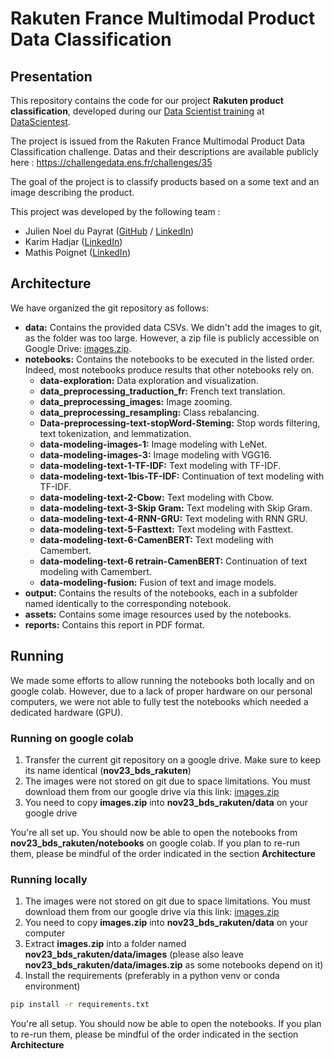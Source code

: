 # Rakuten France Multimodal Product Data Classification

## Presentation

This repository contains the code for our project **Rakuten product classification**, developed during our [Data Scientist training](https://datascientest.com/en/data-scientist-course) at [DataScientest](https://datascientest.com/).

The project is issued from the Rakuten France Multimodal Product Data Classification challenge. Datas and their descriptions are available publicly here : https://challengedata.ens.fr/challenges/35

The goal of the project is to classify products based on a some text and an image describing the product.

This project was developed by the following team :

- Julien Noel du Payrat ([GitHub](https://github.com/surfncode) / [LinkedIn](https://www.linkedin.com/in/jundp/))
- Karim Hadjar ([LinkedIn](https://www.linkedin.com/in/karim-hadjar-52059b268/))
- Mathis Poignet ([LinkedIn](https://www.linkedin.com/in/mathispoignet/))

## Architecture

We have organized the git repository as follows:

- **data:** Contains the provided data CSVs. We didn't add the images to git, as the folder was too large. However, a zip file is publicly accessible on Google Drive: [images.zip](https://drive.google.com/file/d/1Qi_gEQet9Yls5vKGr5erRqspjpno3c0B/view?usp=drive_link).
- **notebooks:** Contains the notebooks to be executed in the listed order. Indeed, most notebooks produce results that other notebooks rely on.
    - **data-exploration:** Data exploration and visualization.
    - **data_preprocessing_traduction_fr:** French text translation.
    - **data_preprocessing_images:** Image zooming.
    - **data_preprocessing_resampling:** Class rebalancing.
    - **Data-preprocessing-text-stopWord-Steming:** Stop words filtering, text tokenization, and lemmatization.
    - **data-modeling-images-1:** Image modeling with LeNet.
    - **data-modeling-images-3:** Image modeling with VGG16.
    - **data-modeling-text-1-TF-IDF:** Text modeling with TF-IDF.
    - **data-modeling-text-1bis-TF-IDF:** Continuation of text modeling with TF-IDF.
    - **data-modeling-text-2-Cbow:** Text modeling with Cbow.
    - **data-modeling-text-3-Skip Gram:** Text modeling with Skip Gram.
    - **data-modeling-text-4-RNN-GRU:** Text modeling with RNN GRU.
    - **data-modeling-text-5-Fasttext:** Text modeling with Fasttext.
    - **data-modeling-text-6-CamenBERT:** Text modeling with Camembert.
    - **data-modeling-text-6 retrain-CamenBERT:** Continuation of text modeling with Camembert.
    - **data-modeling-fusion:** Fusion of text and image models.
- **output:** Contains the results of the notebooks, each in a subfolder named identically to the corresponding notebook.
- **assets:** Contains some image resources used by the notebooks.
- **reports:** Contains this report in PDF format.

## Running

We made some efforts to allow running the notebooks both locally and on google colab. However, due to a lack of proper hardware on our personal computers, we were not able to fully test the notebooks which needed a dedicated hardware (GPU).

### Running on google colab

1. Transfer the current git repository on a google drive. Make sure to keep its name identical (**nov23_bds_rakuten**)
2. The images were not stored on git due to space limitations. You must download them from our google drive via this link: [images.zip](https://drive.google.com/file/d/1Qi_gEQet9Yls5vKGr5erRqspjpno3c0B/view?usp=drive_link)
3. You need to copy **images.zip** into **nov23_bds_rakuten/data** on your google drive

You're all set up. You should now be able to open the notebooks from **nov23_bds_rakuten/notebooks** on google colab. If you plan to re-run them, please be mindful of the order indicated in the section **Architecture**

### Running locally


1. The images were not stored on git due to space limitations. You must download them from our google drive via this link: [images.zip](https://drive.google.com/file/d/1Qi_gEQet9Yls5vKGr5erRqspjpno3c0B/view?usp=drive_link)
2. You need to copy **images.zip** into **nov23_bds_rakuten/data** on your computer
3. Extract **images.zip** into a folder named **nov23_bds_rakuten/data/images** (please also leave **nov23_bds_rakuten/data/images.zip** as some notebooks depend on it)
4. Install the requirements (preferably in a python venv or conda environment)
```bash
pip install -r requirements.txt
```

You're all setup. You should now be able to open the notebooks. If you plan to re-run them, please be mindful of the order indicated in the section **Architecture**

